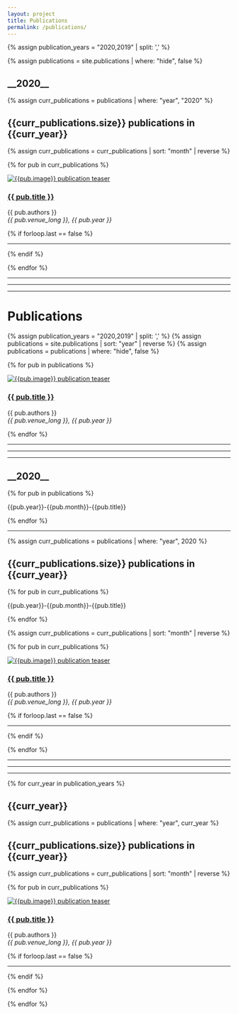 ```yaml
---
layout: project
title: Publications
permalink: /publications/
---
```




{% assign publication_years = "2020,2019" | split: ',' %}
<!-- {% assign publications = site.publications | sort: "year" | reverse %} -->
{% assign publications = site.publications | where: "hide", false %}



<h2>__2020__</h2>

{% assign curr_publications = publications | where: "year", "2020" %}

<h2>{{curr_publications.size}} publications in {{curr_year}}</h2>

{% assign curr_publications = curr_publications | sort: "month" | reverse %}

{% for pub in curr_publications %}

<div class="row">
    <div class="col-md-4">
         <div class="pubteaserbs">
            <a href="{{site.url  | append: site.baseurl | append: pub.permalink}}">
            <img class="media-object" src="../{{ pub.image }}" alt="{{pub.image}} publication teaser"/>
             </a>
        </div>
    </div>
    <!-- <div class="col-md-1"></div> -->
    <div class="col-md-8">
        <div class="pubitembs">
  <h3><a href="{{site.url  | append: site.baseurl | append: pub.permalink}}">{{ pub.title }}</a></h3>
  <p class="b">{{ pub.authors }}
    <br>
    <em>{{ pub.venue_long }}, {{ pub.year }}</em>
   </p>
</div>
</div>
</div>


{% if forloop.last == false %}
<hr>
{% endif %}


{% endfor %} 

<hr>
<hr>
<hr>

# Publications


{% assign publication_years = "2020,2019" | split: ',' %}
{% assign publications = site.publications | sort: "year" | reverse %}
{% assign publications = publications | where: "hide", false %}

{% for pub in publications %}

<div class="row">
    <div class="col-md-4">
         <div class="pubteaserbs">
            <a href="{{site.url  | append: site.baseurl | append: pub.permalink}}">
            <img class="media-object" src="../{{ pub.image }}" alt="{{pub.image}} publication teaser"/>
             </a>
        </div>
    </div>
    <!-- <div class="col-md-1"></div> -->
    <div class="col-md-8">
        <div class="pubitembs">
  <h3><a href="{{site.url  | append: site.baseurl | append: pub.permalink}}">{{ pub.title }}</a></h3>
  <p class="b">{{ pub.authors }}
    <br>
    <em>{{ pub.venue_long }}, {{ pub.year }}</em>
   </p>
</div>
</div>
</div>

{% endfor %} 



<hr>
<hr>
<hr>



<h2>__2020__</h2>

{% for pub in publications %}

<p>{{pub.year}}-{{pub.month}}-{{pub.title}} </p>

{% endfor %} 

<hr>

{% assign curr_publications = publications | where: "year", 2020 %}

<h2>{{curr_publications.size}} publications in {{curr_year}}</h2>

{% for pub in curr_publications %}

<p>{{pub.year}}-{{pub.month}}-{{pub.title}} </p>

{% endfor %} 

{% assign curr_publications = curr_publications | sort: "month" | reverse %}

{% for pub in curr_publications %}

<div class="row">
    <div class="col-md-4">
         <div class="pubteaserbs">
            <a href="{{site.url  | append: site.baseurl | append: pub.permalink}}">
            <img class="media-object" src="../{{ pub.image }}" alt="{{pub.image}} publication teaser"/>
             </a>
        </div>
    </div>
    <!-- <div class="col-md-1"></div> -->
    <div class="col-md-8">
        <div class="pubitembs">
  <h3><a href="{{site.url  | append: site.baseurl | append: pub.permalink}}">{{ pub.title }}</a></h3>
  <p class="b">{{ pub.authors }}
    <br>
    <em>{{ pub.venue_long }}, {{ pub.year }}</em>
   </p>
</div>
</div>
</div>


{% if forloop.last == false %}
<hr>
{% endif %}


{% endfor %} 

<hr>
<hr>
<hr>

{% for curr_year in publication_years %}

<h2>{{curr_year}}</h2>

{% assign curr_publications = publications | where: "year", curr_year %}

<h2>{{curr_publications.size}} publications in {{curr_year}}</h2>

{% assign curr_publications = curr_publications | sort: "month" | reverse %}

{% for pub in curr_publications %}

<div class="row">
    <div class="col-md-4">
         <div class="pubteaserbs">
            <a href="{{site.url  | append: site.baseurl | append: pub.permalink}}">
            <img class="media-object" src="../{{ pub.image }}" alt="{{pub.image}} publication teaser"/>
             </a>
        </div>
    </div>
    <!-- <div class="col-md-1"></div> -->
    <div class="col-md-8">
        <div class="pubitembs">
  <h3><a href="{{site.url  | append: site.baseurl | append: pub.permalink}}">{{ pub.title }}</a></h3>
  <p class="b">{{ pub.authors }}
    <br>
    <em>{{ pub.venue_long }}, {{ pub.year }}</em>
   </p>
</div>
</div>
</div>


{% if forloop.last == false %}
<hr>
{% endif %}

{% endfor %} 

{% endfor %} 